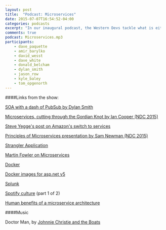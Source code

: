 ```yaml
---
layout: post
title:  "Podcast: Microservices"
date: 2015-07-07T16:54:52-04:00
categories: podcasts
excerpt: "In our inaugural podcast, the Western Devs tackle what is either the new hotness, retro SOA, or a flash in the pan: microservices."
comments: true
podcast: Microservices.mp3
participants: 
    - dave_paquette
    - amir_barylko
    - david_wesst
    - dave_white
    - donald_belcham
    - dylan_smith
    - jason_row
    - kyle_baley
    - tom_opgenorth
---
```


####Links from the show:

[SOA with a dash of PubSub by Dylan Smith][2]

[Microservices, cutting through the Gordian Knot by Ian Cooper (NDC 2015)][3]

[Steve Yegge's post on Amazon's switch to services][4]

[Principles of Microservices presentation by Sam Newman (NDC 2015)][5]

[Strangler Application][6]

[Martin Fowler on Microservices][7]

[Docker][8]

[Docker images for asp.net v5][9]

[Splunk][10]

[Spotify culture][11] (part 1 of 2)

[Human benefits of a microservice architecture][12]

####Music

Doctor Man, by [Johnnie Christie and the Boats][13]

[2]: http://geekswithblogs.net/Optikal/archive/2013/05/19/152956.aspx
[3]: https://vimeo.com/132194544
[4]: https://plus.google.com/+RipRowan/posts/eVeouesvaVX
[5]: https://vimeo.com/131632250
[6]: http://www.martinfowler.com/bliki/StranglerApplication.html
[7]: http://martinfowler.com/articles/microservices.html
[8]: https://www.docker.com/
[9]: https://registry.hub.docker.com/u/microsoft/aspnet/
[10]: http://www.splunk.com/
[11]: https://labs.spotify.com/2014/03/27/spotify-engineering-culture-part-1/
[12]: http://damianm.com/articles/human-benefits-of-a-microservice-architecture/
[13]: https://www.youtube.com/user/jwcchristie

